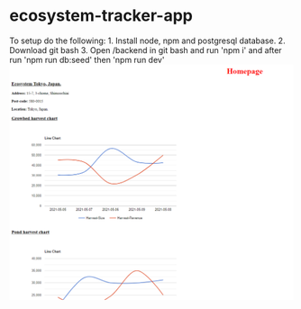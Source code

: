 # ecosystem-tracker-app

To setup do the following: 1. Install node, npm and postgresql database. 2. Download git bash 3. Open /backend in git bash and run 'npm i' and after run 'npm run db:seed' then 'npm run dev'
![img.png](img.png)
